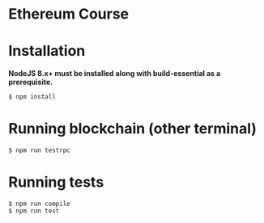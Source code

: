 # Ethereum Course

# Installation

**NodeJS 8.x+ must be installed along with build-essential as a prerequisite.**
```
$ npm install
```

# Running blockchain (other terminal)
```
$ npm run testrpc
```

# Running tests

```
$ npm run compile
$ npm run test
```
